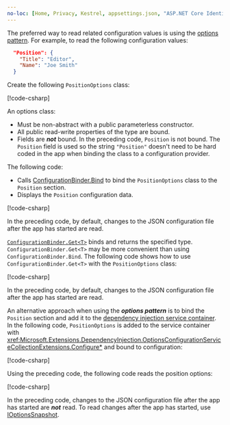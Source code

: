 ```yaml
---
no-loc: [Home, Privacy, Kestrel, appsettings.json, "ASP.NET Core Identity", cookie, Cookie, Blazor, "Blazor Server", "Blazor WebAssembly", "Identity", "Let's Encrypt", Razor, SignalR]
---
```

The preferred way to read related configuration values is using the [options pattern](xref:fundamentals/configuration/options). For example, to read the following configuration values:

```json
  "Position": {
    "Title": "Editor",
    "Name": "Joe Smith"
  }
```

Create the following `PositionOptions` class:

[!code-csharp[](~/fundamentals/configuration/index/samples/6.x/ConfigSample/Options/PositionOptions.cs?name=snippet)]

An options class:

* Must be non-abstract with a public parameterless constructor.
* All public read-write properties of the type are bound.
* Fields are ***not*** bound. In the preceding code, `Position` is not bound. The `Position` field is used so the string `"Position"` doesn't need to be hard coded in the app when binding the class to a configuration provider.

The following code:

* Calls [ConfigurationBinder.Bind](xref:Microsoft.Extensions.Configuration.ConfigurationBinder.Bind*) to bind the `PositionOptions` class to the `Position` section.
* Displays the `Position` configuration data.

[!code-csharp[](~/fundamentals/configuration/index/samples/6.x/ConfigSample/Pages/Test22.cshtml.cs?name=snippet)]

In the preceding code, by default, changes to the JSON configuration file after the app has started are read.

[`ConfigurationBinder.Get<T>`](xref:Microsoft.Extensions.Configuration.ConfigurationBinder.Get*) binds and returns the specified type. `ConfigurationBinder.Get<T>` may be more convenient than using `ConfigurationBinder.Bind`. The following code shows how to use `ConfigurationBinder.Get<T>` with the `PositionOptions` class:

[!code-csharp[](~/fundamentals/configuration/index/samples/6.x/ConfigSample/Pages/Test21.cshtml.cs?name=snippet)]

In the preceding code, by default, changes to the JSON configuration file after the app has started are read.

An alternative approach when using the ***options pattern*** is to bind the `Position` section and add it to the [dependency injection service container](xref:fundamentals/dependency-injection). In the following code, `PositionOptions` is added to the service container with <xref:Microsoft.Extensions.DependencyInjection.OptionsConfigurationServiceCollectionExtensions.Configure*> and bound to configuration:

[!code-csharp[](~/fundamentals/configuration/index/samples/6.x/ConfigSample/Program.cs?name=snippet)]

Using the preceding code, the following code reads the position options:

[!code-csharp[](~/fundamentals/configuration/index/samples/6.x/ConfigSample/Pages/Test2.cshtml.cs?name=snippet)]

In the preceding code, changes to the JSON configuration file after the app has started are ***not*** read. To read changes after the app has started, use [IOptionsSnapshot](xref:fundamentals/configuration/options#ios).
